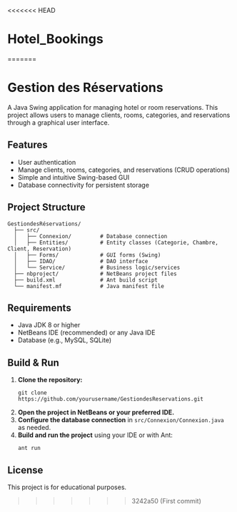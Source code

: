 <<<<<<< HEAD
# Hotel_Bookings
=======
# Gestion des Réservations

A Java Swing application for managing hotel or room reservations. This project allows users to manage clients, rooms, categories, and reservations through a graphical user interface.

## Features
- User authentication
- Manage clients, rooms, categories, and reservations (CRUD operations)
- Simple and intuitive Swing-based GUI
- Database connectivity for persistent storage

## Project Structure
```
GestiondesRéservations/
  ├── src/
  │   ├── Connexion/         # Database connection
  │   ├── Entities/          # Entity classes (Categorie, Chambre, Client, Reservation)
  │   ├── Forms/             # GUI forms (Swing)
  │   ├── IDAO/              # DAO interface
  │   └── Service/           # Business logic/services
  ├── nbproject/             # NetBeans project files
  ├── build.xml              # Ant build script
  └── manifest.mf            # Java manifest file
```

## Requirements
- Java JDK 8 or higher
- NetBeans IDE (recommended) or any Java IDE
- Database (e.g., MySQL, SQLite)

## Build & Run
1. **Clone the repository:**
   ```
   git clone https://github.com/yourusername/GestiondesReservations.git
   ```
2. **Open the project in NetBeans or your preferred IDE.**
3. **Configure the database connection** in `src/Connexion/Connexion.java` as needed.
4. **Build and run the project** using your IDE or with Ant:
   ```
   ant run
   ```

## License
This project is for educational purposes. 
>>>>>>> 3242a50 (First commit)
